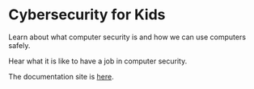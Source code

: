 # Cybersecurity for Kids

Learn about what computer security is and how we can use computers safely.

Hear what it is like to have a job in computer security.

The documentation site is [here](https://www.coderdojotc.org/cybersecurity-for-kids/).
